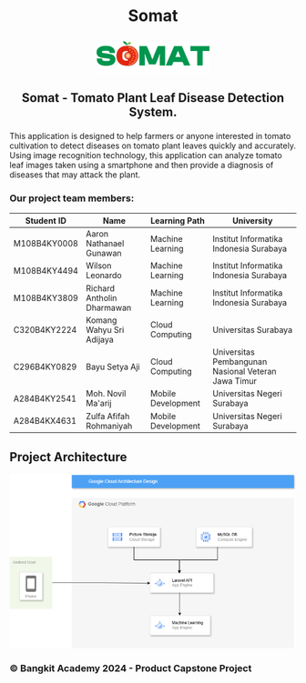 # <p align="center">Somat</p>

<p align="center">
  <img width="200" src="https://github.com/BangkitCapstone/.github/blob/main/profile/logo1.png">
</p>

## <p align="center">Somat - Tomato Plant Leaf Disease Detection System.</p>

This application is designed to help farmers or anyone interested in tomato cultivation to detect diseases on tomato plant leaves quickly and accurately. Using image recognition technology, this application can analyze tomato leaf images taken using a smartphone and then provide a diagnosis of diseases that may attack the plant.

### Our project team members:
|Student ID|Name|Learning Path|University|
|-----|-----|-----|-----|
|M108B4KY0008|Aaron Nathanael Gunawan|Machine Learning|Institut Informatika Indonesia Surabaya|
|M108B4KY4494|Wilson Leonardo|Machine Learning|Institut Informatika Indonesia Surabaya|
|M108B4KY3809|Richard Antholin Dharmawan|Machine Learning|Institut Informatika Indonesia Surabaya|
|C320B4KY2224|Komang Wahyu Sri Adijaya|Cloud Computing|Universitas Surabaya|
|C296B4KY0829|Bayu Setya Aji |Cloud Computing|Universitas Pembangunan Nasional Veteran Jawa Timur|
|A284B4KY2541|Moh. Novil Ma'arij|Mobile Development|Universitas Negeri Surabaya|
|A284B4KX4631|Zulfa Afifah Rohmaniyah|Mobile Development|Universitas Negeri Surabaya|

## Project Architecture
![somat-architecture](https://github.com/BangkitCapstone/.github/blob/main/profile/cloud_architecture.png)

### &copy; Bangkit Academy 2024 - Product Capstone Project

